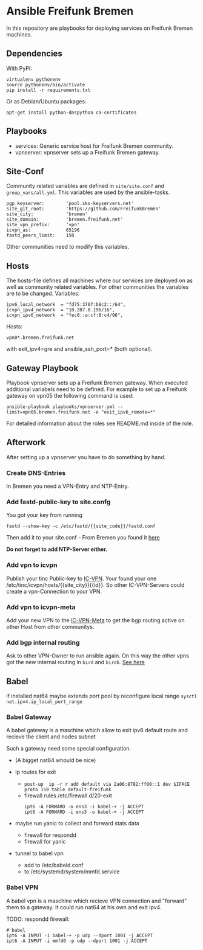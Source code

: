 Ansible Freifunk Bremen
=======================

In this repository are playbooks for deploying services on Freifunk Bremen machines.

## Dependencies

With PyPI:

    virtualenv pythonenv
    source pythonenv/bin/activate
    pip install -r requirements.txt

Or as Debian/Ubuntu packages:

    apt-get install python-dnspython ca-certificates

## Playbooks

  * services: Generic service host for Freifunk Bremen community.
  * vpnserver: vpnserver sets up a Freifunk Bremen gateway.

## Site-Conf

Community related variables are defined in `site/site.conf` and `group_vars/all.yml`.
This variables are used by the ansible-tasks.

    pgp_keyserver:        'pool.sks-keyservers.net'
    site_git_root:        'https://github.com/FreifunkBremen'
    site_city:            'bremen'
    site_domain:          'bremen.freifunk.net'
    site_vpn_prefix:      'vpn'
    icvpn_as:             65196
    fastd_peers_limit:    150

Other communities need to modify this variables.

## Hosts

The hosts-file defines all machines where our services are deployed on as well as community related variables. For other communities the variables are to be changed.
Variables:

    ipv6_local_network  = "fd75:3707:b8c2::/64",
    icvpn_ipv4_network  = "10.207.0.196/16",
    icvpn_ipv6_network  = "fec0::a:cf:0:c4/96",

Hosts:

    vpn0*.bremen.freifunk.net

with exit_ipv4=gre and ansible_ssh_port=* (both optional).

## Gateway Playbook

Playbook vpnserver sets up a Freifunk Bremen gateway. When executed additional variabels need to be defined. For example to set up a Freifunk gateway on vpn05 the following command is used:

    ansible-playbook playbooks/vpnserver.yml --limit=vpn05.bremen.freifunk.net -e "exit_ipv6_remote=*"

For detailed information about the roles see README.md inside of the role.


## Afterwork
After setting up a vpnserver you have to do something by hand.

### Create DNS-Entries
In Bremen you need a VPN-Entry and NTP-Entry.

### Add fastd-public-key to site.confg
You got your key from running
```
fastd --show-key -c /etc/fastd/{{site_code}}/fastd.conf
```
Then add it to your site.conf - From Bremen you found it [here](https://github.com/FreifunkBremen/gluon-site-ffhb/blob/master/site.conf)

**Do not forget to add NTP-Server either.**

### Add vpn to icvpn
Publish your tinc Public-key to [IC-VPN](https://github.com/freifunk/icvpn).
Your found your one /etc/tinc/icvpn/hosts/{{site_city}}{{id}}.
So other IC-VPN-Servers could create a vpn-Connection to your VPN.


### Add vpn to icvpn-meta
Add your new VPN to the [IC-VPN-Meta](https://github.com/freifunk/icvpn-meta) to get the bgp routing active on other Host from other communitys.

### Add bgp internal routing
Ask to other VPN-Owner to run ansible again.
On this way the other vpns got the new internal routing in ```bird``` and ```bird6```.
[See here](https://github.com/FreifunkBremen/ansible/tree/master/roles/router-bird/templates)


## Babel

if installed nat64 maybe extends port pool by reconfigure local range `sysctl net.ipv4.ip_local_port_range`

### Babel Gateway
A babel gateway is a maschine which allow to exit ipv6 default route and recieve the client and nodes subnet

Such a gateway need some special configuration.
- (A bigget nat64 whould be nice)
- ip routes for exit
	- `post-up  ip -r r add default via 2a06:8782:ff00::1 dev $IFACE proto 159 table default-freifunk`
	- firewall rules /etc/firewall.d/20-exit 
		```
		ipt6 -A FORWARD -o ens3 -i babel-+ -j ACCEPT
		ipt6 -A FORWARD -i ens3 -o babel-+ -j ACCEPT
		```

- maybe run yanic to collect and forward stats data
	- firewall for respondd
	- firewall for yanic
- tunnel to babel vpn
	- add to /etc/babeld.conf
	- to /etc/systemd/system/mmfd.service

### Babel VPN
A babel vpn is a maschine which recieve VPN connection and "forward" them to a gateway.
It could run nat64 at his own and exit ipv4.

TODO: respondd firewall:
```
# babel
ipt6 -A INPUT -i babel-+ -p udp --dport 1001 -j ACCEPT
ipt6 -A INPUT -i mmfd0 -p udp --dport 1001 -j ACCEPT
```
